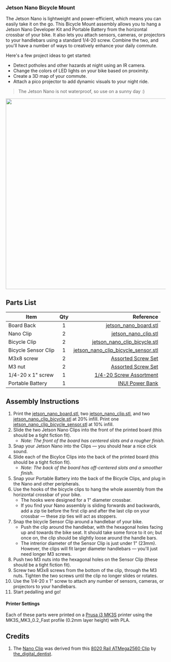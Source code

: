 ### Jetson Nano Bicycle Mount
The Jetson Nano is lightweight and power-efficient, which means you can easily take it on the go. This Bicycle Mount assembly allows you to hang a Jetson Nano Developer Kit and Portable Battery from the horizontal crossbar of your bike. It also lets you attach sensors, cameras, or projectors to your handlebars using a standard 1/4-20 screw. Combine the two, and you'll have a number of ways to creatively enhance your daily commute.

Here's a few project ideas to get started:
- Detect potholes and other hazards at night using an IR camera.
- Change the colors of LED lights on your bike based on proximity.
- Create a 3D map of your commute.
- Attach a pico projector to add dynamic visuals to your night ride.

> The Jetson Nano is not waterproof, so use on a sunny day :)

<img src="" width="600">

## Parts List

| Item        | Qty           | Reference  |
| ------------- |:-------------:| -----:|
| Board Back | 1 | [jetson_nano_board.stl](https://github.com/madelinegannon/jetson-nano-builds/blob/master/bicycle-mount/jetson_nano_board.stl) |
| Nano Clip  | 2 | [jetson_nano_clip.stl](https://github.com/madelinegannon/jetson-nano-builds/blob/master/bicycle-mount/jetson_nano_clip.stl) |
| Bicycle Clip | 2 | [jetson_nano_clip_bicycle.stl](https://github.com/madelinegannon/jetson-nano-builds/blob/master/car-mount/jetson_nano_clip_bicycle.stl) |
| Bicycle Sensor Clip | 1 | [jetson_nano_clip_bicycle_sensor.stl](https://github.com/madelinegannon/jetson-nano-builds/blob/master/car-mount/jetson_nano_clip_bicycle_sensor.stl) |
| M3x8 screw | 2 | [Assorted Screw Set](https://www.amazon.com/VIGRUE-1080pcs-Assortment-Kit-Wrenches/dp/B07FCDL2SY/) |
| M3 nut | 2 | [Assorted Screw Set](https://www.amazon.com/VIGRUE-1080pcs-Assortment-Kit-Wrenches/dp/B07FCDL2SY/) |
| 1/4-20 x 1" screw | 1 | [1/4-20 Screw Assortment](https://www.amazon.com/iExcell-4-20UNC-Stainless-Internal-Drives/dp/B07C9MWCSP/) |
| Portable Battery | 1 | [INUI Power Bank](https://www.amazon.com/INIU-Portable-External-Powerbank-Compatible/dp/B07H6LB4J4/) |


## Assembly Instructions

1. Print the [jetson_nano_board.stl](https://github.com/madelinegannon/jetson-nano-builds/blob/master/tripod-mount/jetson_nano_board.stl), two [jetson_nano_clip.stl](https://github.com/madelinegannon/jetson-nano-builds/blob/master/garden-utility/jetson_nano_clip.stl), and two [jetson_nano_clip_bicycle.stl](https://github.com/madelinegannon/jetson-nano-builds/blob/master/car-mount/jetson_nano_bicycle.stl) at 20% infill. Print one [jetson_nano_clip_bicycle_sensor.stl](https://github.com/madelinegannon/jetson-nano-builds/blob/master/car-mount/jetson_nano_bicycle_sensor.stl) at 10% infill.
2. Slide the two Jetson Nano Clips into the front of the printed board (this should be a tight fiction fit). 
    - _Note: The front of the board has centered slots and a rougher finish._
3. Snap your Jetson Nano into the Clips — you should hear a nice click sound.
4. Slide each of the Bicylce Clips into the back of the printed board (this should be a tight fiction fit). 
    - _Note: The back of the board has off-centered slots and a smoother finish._
5. Snap your Portable Battery into the back of the Bicycle Clips, and plug in the Nano and other peripherals.
6. Use the hooks of the bicycle clips to hang the whole assembly from the horizontal crossbar of your bike.
    - The hooks were designed for a 1" diameter crossbar.
    - If you find your Nano assembly is sliding forwards and backwards, add a zip tie before the first clip and after the last clip on your crossbar — these zip ties will act as stoppers. 
7. Snap the bicycle Sensor Clip around a handlebar of your bike.
    - Push the clip around the handlebar, with the hexagonal holes facing up and towards the bike seat. It should take some force to it on; but once on, the clip should be slightly loose around the handle bars.
    - The intrerior diameter of the Sensor Clip is just under 1" (23mm). However, the clips will fit larger diameter handlebars — you'll just need longer M3 screws.
8. Push two M3 nuts into the hexagonal holes on the Sensor Clip (these should be a tight fiction fit).
9. Screw two M3x8 screws from the bottom of the clip, through the M3 nuts. Tighten the two screws until the clip no longer slides or rotates.
10. Use the 1/4-20 x 1" screw to attach any number of sensors, cameras, or projectors to your handlebars.
11. Start pedalling and go!

#### Printer Settings
Each of these parts were printed on a [Prusa i3 MK3S](https://www.prusa3d.com/original-prusa-i3-mk3/) printer using the MK3S_MK3_0.2_Fast profile (0.2mm layer height) with PLA. 

## Credits
1. The [Nano Clip](https://github.com/madelinegannon/jetson-nano-builds/blob/master/garden-utility/jetson_nano_clip.stl) was derived from this [8020 Rail ATMega2560 Clip](https://www.thingiverse.com/thing:155130) by [the_digital_dentist](https://www.thingiverse.com/the_digital_dentist/about).

